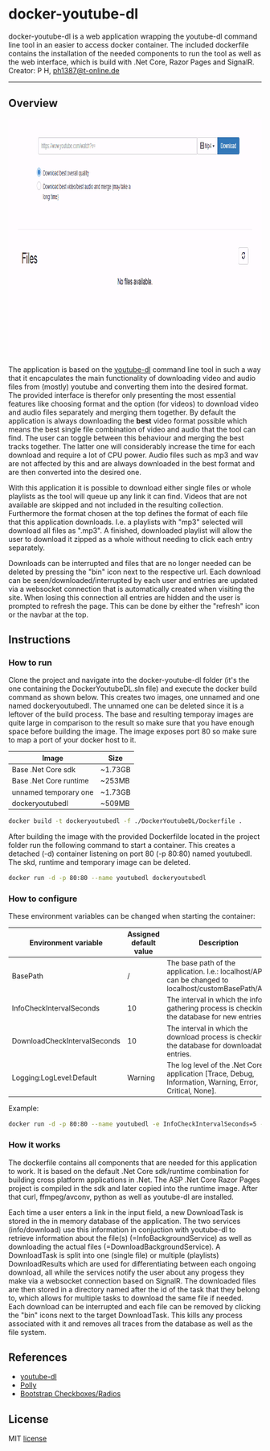 # docker-youtube-dl
docker-youtube-dl is a web application wrapping the youtube-dl command line tool in an easier to access docker container. The included dockerfile contains the installation of the needed components to run the tool as well as the web interface, which is build with .Net Core, Razor Pages and SignalR.
Creator: P H, ph1387@t-online.de 

---

## Overview
<p align="center">
  <img width="1016" height="473" src="https://github.com/p1387h/docker-youtube-dl/blob/master/youtubedl.gif">
</p>

The application is based on the [youtube-dl](https://github.com/rg3/youtube-dl) command line tool in such a way that it encapculates the main functionality of downloading video and audio files from (mostly) youtube and converting them into the desired format. The provided interface is therefor only presenting the most essential features like choosing format and the option (for videos) to download video and audio files separately and merging them together. By default the application is always downloading the **best** video format possible which means the best single file combination of video and audio that the tool can find. The user can toggle between this behaviour and merging the best tracks together. The latter one will considerably increase the time for each download and require a lot of CPU power. Audio files such as mp3 and wav are not affected by this and are always downloaded in the best format and are then converted into the desired one.

With this application it is possible to download either single files or whole playlists as the tool will queue up any link it can find. Videos that are not available are skipped and not included in the resulting collection. Furthermore the format chosen at the top defines the format of each file that this application downloads. I.e. a playlists with "mp3" selected will download all files as ".mp3". A finished, downloaded playlist will allow the user to download it zipped as a whole without needing to click each entry separately.

Downloads can be interrupted and files that are no longer needed can be deleted by pressing the "bin" icon next to the respective url. Each download can be seen/downloaded/interrupted by each user and entries are updated via a websocket connection that is automatically created when visiting the site. When losing this connection all entries are hidden and the user is prompted to refresh the page. This can be done by either the "refresh" icon or the navbar at the top.

## Instructions

### How to run
Clone the project and navigate into the docker-youtube-dl folder (it's the one containing the DockerYoutubeDL.sln file) and execute the docker build command as shown below. This creates two images, one unnamed and one named dockeryoutubedl. The unnamed one can be deleted since it is a leftover of the build process. The base and resulting temporay images are quite large in comparison to the result so make sure that you have enough space before building the image. The image exposes port 80 so make sure to map a port of your docker host to it.

|Image|Size|
|-|-|
|Base .Net Core sdk|~1.73GB|
|Base .Net Core runtime|~253MB|
|unnamed temporary one|~1.73GB|
|dockeryoutubedl|~509MB|

```sh
docker build -t dockeryoutubedl -f ./DockerYoutubeDL/Dockerfile .
```

After building the image with the provided Dockerfilde located in the project folder run the following command to start a container. This creates a detached (-d) container listening on port 80 (-p 80:80) named youtubedl. The skd, runtime and temporary image can be deleted.

```sh
docker run -d -p 80:80 --name youtubedl dockeryoutubedl
```

### How to configure
These environment variables can be changed when starting the container:

|Environment variable|Assigned default value|Description|
|-|-|-|
|BasePath|/|The base path of the application. I.e.: localhost/API can be changed to localhost/customBasePath/API.|
|InfoCheckIntervalSeconds|10|The interval in which the info gathering process is checking the database for new entries.|
|DownloadCheckIntervalSeconds|10|The interval in which the download process is checking the database for downloadable entries.|
|Logging:LogLevel:Default|Warning|The log level of the .Net Core application [Trace, Debug, Information, Warning, Error, Critical, None].|

Example:

```sh
docker run -d -p 80:80 --name youtubedl -e InfoCheckIntervalSeconds=5 -e Logging:LogLevel:Default=Debug dockeryoutubedl
```

### How it works
The dockerfile contains all components that are needed for this application to work. It is based on the default .Net Core sdk/runtime combination for building cross platform applications in .Net. The ASP .Net Core Razor Pages project is compiled in the sdk and later copied into the runtime image. After that curl, ffmpeg/avconv, python as well as youtube-dl are installed.

Each time a user enters a link in the input field, a new DownloadTask is stored in the in memory database of the application. The two services (info/download) use this information in conjuction with youtube-dl to retrieve information about the file(s) (=InfoBackgroundService) as well as downloading the actual files (=DownloadBackgroundService). A DownloadTask is split into one (single file) or multiple (playlists) DownloadResults which are used for differentiating between each ongoing download, all while the services notify the user about any progess they make via a websocket connection based on SignalR. The downloaded files are then stored in a directory named after the id of the task that they belong to, which allows for multiple tasks to download the same file if needed. Each download can be interrupted and each file can be removed by clicking the "bin" icons next to the target DownloadTask. This kills any process associated with it and removes all traces from the database as well as the file system.

## References
- [youtube-dl](https://github.com/rg3/youtube-dl)
- [Polly](https://github.com/App-vNext/Polly)
- [Bootstrap Checkboxes/Radios](https://bootsnipp.com/snippets/ZkMKE)

## License
MIT [license](https://github.com/p1387h/docker-youtube-dl/blob/master/LICENSE.txt)